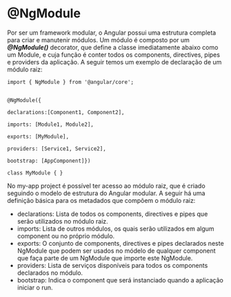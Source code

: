 <h1>@NgModule</h1>

Por ser um framework modular, o Angular possui uma estrutura completa para criar e manutenir módulos. Um módulo é composto por um <b><i>@NgModule()</i></b> decorator, que define a classe imediatamente abaixo como um Module, e cuja função é conter todos os components, directives, pipes e providers da aplicação. A seguir temos um exemplo de declaração de um módulo raiz:

    import { NgModule } from '@angular/core';


    @NgModule({

    declarations:[Component1, Component2],

    imports: [Module1, Module2],

    exports: [MyModule],

    providers: [Service1, Service2],

    bootstrap: [AppComponent]})

    class MyModule { }

No my-app project é possível ter acesso ao módulo raiz, que é criado seguindo o modelo de estrutura do Angular modular. A seguir há uma definição básica para os metadados que compõem o módulo raiz:

- declarations: Lista de todos os components, directives e pipes que serão utilizados no módulo raiz.
- imports: Lista de outros módulos, os quais serão utilizados em algum component ou no próprio módulo.
- exports: O conjunto de components, directives e pipes declarados neste NgModule que podem ser usados ​​no módelo de qualquer component que faça parte de um NgModule que importe este NgModule.
- providers: Lista de serviços disponíveis para todos os components declarados no módulo.
- bootstrap: Indica o component que será instanciado quando a aplicação iniciar o run.
